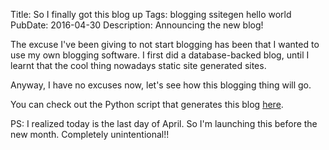 Title: So I finally got this blog up
Tags: blogging
      ssitegen
      hello world
PubDate: 2016-04-30
Description: Announcing the new blog!

The excuse I've been giving to not start blogging has been that I wanted to use 
my own blogging software. I first did a database-backed blog, until I learnt 
that the cool thing nowadays static site generated sites.

Anyway, I have no excuses now, let's see how this blogging thing will go.

You can check out the Python script that generates this blog 
[here](https://github.com/krmboya/ssitegen).

PS: I realized today is the last day of April. So I'm launching this before the 
new month. Completely unintentional!!
